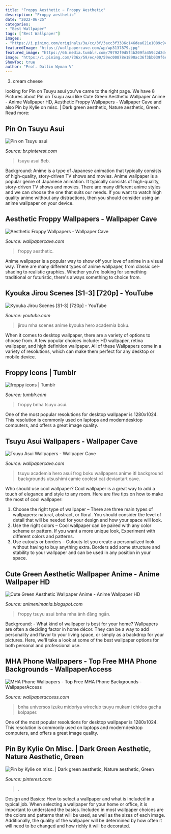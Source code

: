 ```yaml
---
title: "Froppy Aesthetic ~ Froppy Aesthetic"
description: "Froppy aesthetic"
date: "2022-06-25"
categories:
- "Best Wallpaper"
tags: ["Best Wallpaper"]
images:
- "https://i.pinimg.com/originals/3a/cc/3f/3acc3f3386c146dea621e1089c94c914.jpg"
featuredImage: "https://wallpapercave.com/wp/wp3137879.jpg"
featured_image: "https://66.media.tumblr.com/79792f9d5f4b209fa459c2d2d48ac667/tumblr_pe6rriGWmy1xcq21po6_500.jpg"
image: "https://i.pinimg.com/736x/59/ec/00/59ec00878e1890ac36f3bb039f6ec57e.jpg"
ShowToc: true
author: "Prof. Dallin Wyman V"
---
```



3. cream cheese 

	

		
looking for Pin on Tsuyu asui you've came to the right page. We have 8 Pictures about Pin on Tsuyu asui like Cute Green Aesthetic Wallpaper Anime - Anime Wallpaper HD, Aesthetic Froppy Wallpapers - Wallpaper Cave and also Pin by Kylie on misc. | Dark green aesthetic, Nature aesthetic, Green. Read more:
		
    
## Pin On Tsuyu Asui

<img loading=lazy src="https://i.pinimg.com/736x/59/ec/00/59ec00878e1890ac36f3bb039f6ec57e.jpg" onerror="this.onerror=null;this.src='https://tse4.mm.bing.net/th?id=OIP.Kv6trw1t-j7EHRXHUbrxmAHaHa&amp;pid=15.1';" alt="Pin on Tsuyu asui">

_Source: br.pinterest.com_

>tsuyu asui 8eb. 

	

Background: Anime is a type of Japanese animation that typically consists of high-quality, story-driven TV shows and movies.
Anime wallpaper is a popular genre of Japanese animation. It typically consists of high-quality, story-driven TV shows and movies. There are many different anime styles and we can choose the one that suits our needs. If you want to watch high quality anime without any distractions, then you should consider using an anime wallpaper on your device.

    
## Aesthetic Froppy Wallpapers - Wallpaper Cave

<img loading=lazy src="https://wallpapercave.com/wp/wp8094057.jpg" onerror="this.onerror=null;this.src='https://tse4.mm.bing.net/th?id=OIP.3U3eIM-AVG5lAtulSE5o4gHaNK&amp;pid=15.1';" alt="Aesthetic Froppy Wallpapers - Wallpaper Cave">

_Source: wallpapercave.com_

>froppy aesthetic. 

	

Anime wallpaper is a popular way to show off your love of anime in a visual way. There are many different types of anime wallpaper, from classic cel-shading to realistic graphics. Whether you're looking for something traditional or futuristic, there's always something to choice from.

    
## Kyouka Jirou Scenes [S1-3] [720p] - YouTube

<img loading=lazy src="https://i.ytimg.com/vi/Ulp-wW3tMSk/maxresdefault.jpg" onerror="this.onerror=null;this.src='https://tse4.mm.bing.net/th?id=OIP.Vg9Ej9rI7dOVWfuj-1FJSgHaEK&amp;pid=15.1';" alt="Kyouka Jirou Scenes [S1-3] [720p] - YouTube">

_Source: youtube.com_

>jirou mha scenes anime kyouka hero academia boku. 

	

When it comes to desktop wallpaper, there are a variety of options to choose from. A few popular choices include: HD wallpaper, retina wallpaper, and high definition wallpaper. All of these Wallpapers come in a variety of resolutions, which can make them perfect for any desktop or mobile device. 

    
## Froppy Icons | Tumblr

<img loading=lazy src="https://66.media.tumblr.com/79792f9d5f4b209fa459c2d2d48ac667/tumblr_pe6rriGWmy1xcq21po6_500.jpg" onerror="this.onerror=null;this.src='https://tse4.mm.bing.net/th?id=OIP.vdmdx1yXGtBvYKIIgEmLwQHaHa&amp;pid=15.1';" alt="froppy icons | Tumblr">

_Source: tumblr.com_

>froppy bnha tsuyu asui. 

	

One of the most popular resolutions for desktop wallpaper is 1280x1024. This resolution is commonly used on laptops and moderndesktop computers, and offers a great image quality.

    
## Tsuyu Asui Wallpapers - Wallpaper Cave

<img loading=lazy src="https://wallpapercave.com/wp/wp3137879.jpg" onerror="this.onerror=null;this.src='https://tse2.mm.bing.net/th?id=OIP.AIUmjubO1DpQ16KBgfVn9AHaEK&amp;pid=15.1';" alt="Tsuyu Asui Wallpapers - Wallpaper Cave">

_Source: wallpapercave.com_

>tsuyu academia hero asui frog boku wallpapers anime itl background backgrounds utsushimi camie coolest cat deviantart cave. 

	

Who should use cool wallpaper?
Cool wallpaper is a great way to add a touch of elegance and style to any room. Here are five tips on how to make the most of cool wallpaper: 
1) Choose the right type of wallpaper – There are three main types of wallpapers: natural, abstract, or floral. You should consider the level of detail that will be needed for your design and how your space will look. 
2) Use the right colors – Cool wallpaper can be paired with any color scheme or pattern. If you want a more unique look, Experiment with different colors and patterns. 
3) Use cutouts or borders – Cutouts let you create a personalized look without having to buy anything extra. Borders add some structure and stability to your wallpaper and can be used in any position in your space.

    
## Cute Green Aesthetic Wallpaper Anime - Anime Wallpaper HD

<img loading=lazy src="https://i.pinimg.com/originals/3a/cc/3f/3acc3f3386c146dea621e1089c94c914.jpg" onerror="this.onerror=null;this.src='https://tse1.mm.bing.net/th?id=OIP.gaGKbD081PpiEbwX1qDT0AHaLN&amp;pid=15.1';" alt="Cute Green Aesthetic Wallpaper Anime - Anime Wallpaper HD">

_Source: animenimania.blogspot.com_

>froppy tsuyu asui bnha mha ảnh đăng ngắn. 

	

Background: - What kind of wallpaper is best for your home?
Wallpapers are often a deciding factor in home décor. They can be a way to add personality and flavor to your living space, or simply as a backdrop for your pictures. Here, we'll take a look at some of the best wallpaper options for both personal and professional use.

    
## MHA Phone Wallpapers - Top Free MHA Phone Backgrounds - WallpaperAccess

<img loading=lazy src="https://wallpaperaccess.com/full/4170644.jpg" onerror="this.onerror=null;this.src='https://tse3.mm.bing.net/th?id=OIP.ZKyaGX-19VmcsmTZiCMRVwHaMa&amp;pid=15.1';" alt="MHA Phone Wallpapers - Top Free MHA Phone Backgrounds - WallpaperAccess">

_Source: wallpaperaccess.com_

>bnha universos izuku midoriya wireclub tsuyu mukami chidos gacha kolpaper. 

	

One of the most popular resolutions for desktop wallpaper is 1280x1024. This resolution is commonly used on laptops and moderndesktop computers, and offers a great image quality.

    
## Pin By Kylie On Misc. | Dark Green Aesthetic, Nature Aesthetic, Green

<img loading=lazy src="https://i.pinimg.com/736x/64/7f/91/647f9155964c7ef7bf4ae23eb736f750.jpg" onerror="this.onerror=null;this.src='https://tse3.mm.bing.net/th?id=OIP.TRqZaJ-qMUl12BnlWaKL3gHaHa&amp;pid=15.1';" alt="Pin by Kylie on misc. | Dark green aesthetic, Nature aesthetic, Green">

_Source: pinterest.com_

>. 

	

Design and Basics: How to select a wallpaper and what is included in a typical job.
When selecting a wallpaper for your home or office, it is important to understand the basics. Included in most wallpaper choices are the colors and patterns that will be used, as well as the sizes of each image. Additionally, the quality of the wallpaper will be determined by how often it will need to be changed and how richly it will be decorated.

